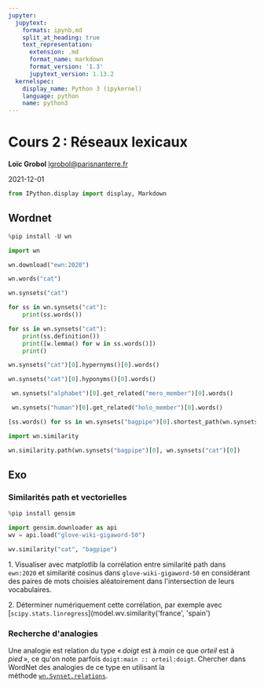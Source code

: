 ```yaml
---
jupyter:
  jupytext:
    formats: ipynb,md
    split_at_heading: true
    text_representation:
      extension: .md
      format_name: markdown
      format_version: '1.3'
      jupytext_version: 1.13.2
  kernelspec:
    display_name: Python 3 (ipykernel)
    language: python
    name: python3
---
```


<!-- LTeX: language=fr -->
<!-- #region slideshow={"slide_type": "slide"} -->
Cours 2 : Réseaux lexicaux
============================================

**Loïc Grobol** [<lgrobol@parisnanterre.fr>](mailto:lgrobol@parisnanterre.fr)

2021-12-01
<!-- #endregion -->

```python
from IPython.display import display, Markdown
```

## Wordnet

```python
%pip install -U wn
```

```python
import wn
```

```python
wn.download("ewn:2020")
```

```python
wn.words("cat")
```

```python
wn.synsets("cat")
```

```python
for ss in wn.synsets("cat"):
    print(ss.words())
```

```python
for ss in wn.synsets("cat"):
    print(ss.definition())
    print([w.lemma() for w in ss.words()])
    print()
```

```python
wn.synsets("cat")[0].hypernyms()[0].words()
```

```python
wn.synsets("cat")[0].hyponyms()[0].words()
```

```python
 wn.synsets("alphabet")[0].get_related("mero_member")[0].words()
```

```python
 wn.synsets("human")[0].get_related("holo_member")[0].words()
```

```python
[ss.words() for ss in wn.synsets("bagpipe")[0].shortest_path(wn.synsets("cat")[0])]
```

```python
import wn.similarity

wn.similarity.path(wn.synsets("bagpipe")[0], wn.synsets("cat")[0])
```

## Exo

### Similarités path et vectorielles

```python
%pip install gensim
```

```python
import gensim.downloader as api
wv = api.load("glove-wiki-gigaword-50")
```

```python
wv.similarity("cat", "bagpipe")
```

1\. Visualiser avec matplotlib la corrélation entre similarité path dans `ewn:2020` et similarité cosinus dans `glove-wiki-gigaword-50` en considérant des paires de mots choisies aléatoirement dans l'intersection de leurs vocabulaires.

2\. Déterminer numériquement cette corrélation, par exemple avec [`scipy.stats.linregress`](model.wv.similarity('france', 'spain')

### Recherche d'analogies

Une analogie est relation du type « *doigt* est à *main* ce que *orteil* est à *pied* », ce qu'on note parfois `doigt:main :: orteil:doigt`. Chercher dans WordNet des analogies de ce type en utilisant la méthode [`wn.Synset.relations`](https://wn.readthedocs.io/en/latest/api/wn.html?highlight=relation_paths#wn.Synset.relations).
